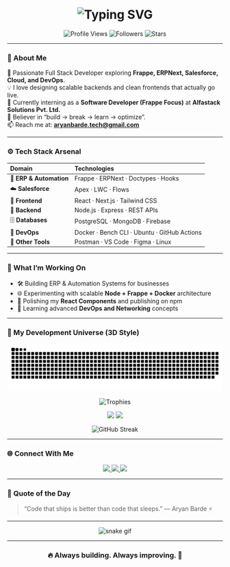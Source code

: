 <!--
🔥 Crafted by Aryan Barde | Full Stack & Frappe Developer
-->

<h1 align="center">
  <img src="https://readme-typing-svg.demolab.com?font=JetBrains+Mono&size=26&pause=1000&color=00FFFF&center=true&vCenter=true&width=600&lines=Hey%2C+I'm+Aryan+Barde!+👋;Full+Stack+%26+Frappe+Developer;Building+Cloud+%26+ERP+Solutions;Open+Source+Contributor+%7C+Hacktoberfest+Finisher" alt="Typing SVG" />
</h1>

<p align="center">
  <img src="https://komarev.com/ghpvc/?username=aryanbarde&label=Profile%20Views&color=00ffff&style=flat-square" alt="Profile Views" />
  <img src="https://img.shields.io/github/followers/aryanbarde?label=Followers&style=flat-square&color=blue" alt="Followers" />
  <img src="https://img.shields.io/github/stars/aryanbarde?label=Stars&style=flat-square&color=yellow" alt="Stars" />
</p>

---

### 🧠 About Me  

🚀 Passionate Full Stack Developer exploring **Frappe, ERPNext, Salesforce, Cloud, and DevOps**.  
💡 I love designing scalable backends and clean frontends that actually go live.  
🎯 Currently interning as a **Software Developer (Frappe Focus)** at **Alfastack Solutions Pvt. Ltd.**  
🧩 Believer in “build → break → learn → optimize”.  
📫 Reach me at: **aryanbarde.tech@gmail.com**

---

### ⚙️ Tech Stack Arsenal  

| Domain | Technologies |
|:--|:--|
| 🧩 **ERP & Automation** | Frappe · ERPNext · Doctypes · Hooks |
| ☁️ **Salesforce** | Apex · LWC · Flows |
| 🎨 **Frontend** | React · Next.js · Tailwind CSS |
| 🧠 **Backend** | Node.js · Express · REST APIs |
| 🗄️ **Databases** | PostgreSQL · MongoDB · Firebase |
| 🧰 **DevOps** | Docker · Bench CLI · Ubuntu · GitHub Actions |
| 🧬 **Other Tools** | Postman · VS Code · Figma · Linux |

---

### 🧭 What I’m Working On  

- 🛠 Building ERP & Automation Systems for businesses  
- 🌐 Experimenting with scalable **Node + Frappe + Docker** architecture  
- 🧩 Polishing my **React Components** and publishing on npm  
- 🧠 Learning advanced **DevOps and Networking** concepts  

---

### 🧱 My Development Universe (3D Style)

<p align="center">
  <img src="https://github.com/Platane/snk/raw/output/github-contribution-grid-snake.svg" alt="GitHub Snake Animation" />
</p>

<p align="center">
  <img src="https://github-profile-trophy.vercel.app/?username=aryanbarde&theme=onedark&column=7&margin-w=10&margin-h=10" alt="Trophies" />
</p>

<p align="center">
  <img src="https://github-readme-stats.vercel.app/api?username=aryanbarde&show_icons=true&theme=radical&hide_border=true" height="180px"/>
  <img src="https://github-readme-stats.vercel.app/api/top-langs/?username=aryanbarde&layout=compact&theme=radical&hide_border=true" height="180px"/>
</p>

<p align="center">
  <img src="https://github-readme-streak-stats.herokuapp.com/?user=aryanbarde&theme=neon-dark&hide_border=true" alt="GitHub Streak" />
</p>

---

### 🌐 Connect With Me  

<p align="center">
  <a href="https://www.linkedin.com/in/aryanbarde/" target="_blank">
    <img src="https://img.shields.io/badge/LinkedIn-0077B5?style=for-the-badge&logo=linkedin&logoColor=white"/>
  </a>
  <a href="mailto:aryanbarde.tech@gmail.com">
    <img src="https://img.shields.io/badge/Email-D14836?style=for-the-badge&logo=gmail&logoColor=white"/>
  </a>
  <a href="https://x.com/aryanbarde">
    <img src="https://img.shields.io/badge/Twitter-1DA1F2?style=for-the-badge&logo=x&logoColor=white"/>
  </a>
</p>

---

### 🧩 Quote of the Day  

> “Code that ships is better than code that sleeps.” — Aryan Barde ⚡  

---

<p align="center">
  <img src="https://raw.githubusercontent.com/aryanbarde/aryanbarde/output/github-contribution-grid-snake-dark.svg" alt="snake gif" />
</p>

---

<h3 align="center">🔥 Always building. Always improving. 🚀</h3>

